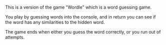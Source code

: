 This is a version of the game "Wordle" which is a word guessing game. 

You play by guessing words into the console, and in return you can see if the word 
has any similarities to the hidden word.

The game ends when either you guess the word correctly, or you run out of attempts.
